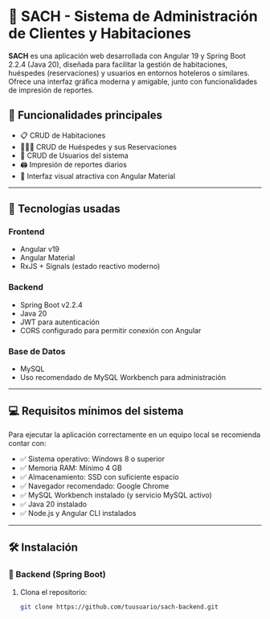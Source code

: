 # 🏨 SACH - Sistema de Administración de Clientes y Habitaciones

**SACH** es una aplicación web desarrollada con Angular 19 y Spring Boot 2.2.4 (Java 20), diseñada para facilitar la gestión de habitaciones, huéspedes (reservaciones) y usuarios en entornos hoteleros o similares. Ofrece una interfaz gráfica moderna y amigable, junto con funcionalidades de impresión de reportes.

## 🎯 Funcionalidades principales

- 📋 CRUD de Habitaciones
- 🧑‍🤝‍🧑 CRUD de Huéspedes y sus Reservaciones
- 👤 CRUD de Usuarios del sistema
- 🖨️ Impresión de reportes diarios
- 🌈 Interfaz visual atractiva con Angular Material

---

## 🚀 Tecnologías usadas

### Frontend
- Angular v19
- Angular Material
- RxJS + Signals (estado reactivo moderno)

### Backend
- Spring Boot v2.2.4
- Java 20
- JWT para autenticación
- CORS configurado para permitir conexión con Angular

### Base de Datos
- MySQL
- Uso recomendado de MySQL Workbench para administración

---

## 💻 Requisitos mínimos del sistema

Para ejecutar la aplicación correctamente en un equipo local se recomienda contar con:

- ✅ Sistema operativo: Windows 8 o superior
- ✅ Memoria RAM: Mínimo 4 GB
- ✅ Almacenamiento: SSD con suficiente espacio
- ✅ Navegador recomendado: Google Chrome
- ✅ MySQL Workbench instalado (y servicio MySQL activo)
- ✅ Java 20 instalado
- ✅ Node.js y Angular CLI instalados

---

## 🛠️ Instalación

### 🔧 Backend (Spring Boot)

1. Clona el repositorio:
   ```bash
   git clone https://github.com/tuusuario/sach-backend.git
